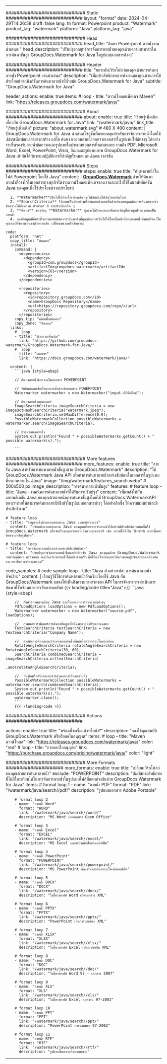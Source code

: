 
---
############################# Static ############################
layout: "format"
date:  2024-04-29T14:26:58
draft: false
lang: th
format: Powerpoint
product: "Watermark"
product_tag: "watermark"
platform: "Java"
platform_tag: "java"

############################# Head ############################
head_title: "ค้นหา Powerpoint ลายน้ำงานนำเสนอ:"
head_description: "ปรับปรุงกลยุทธ์การจัดการลายน้ำของคุณด้วยความสามารถในการค้นหาขั้นสูง GroupDocs.Watermark for Java ในรูปแบบเอกสารต่างๆ"

############################# Header ############################
title: "ยกระดับเวิร์กโฟลว์ของคุณด้วยการค้นหาลายน้ำ Powerpoint งานนำเสนอ" 
description: "เพิ่มประสิทธิภาพการทำงานของคุณด้วยการใช้ประโยชน์จากฟังก์ชันการค้นหาลายน้ำที่ล้ำสมัย GroupDocs.Watermark for Java"
subtitle: "GroupDocs.Watermark for Java" 

header_actions:
  enable: true
  items:
    #  loop
    - title: "ดาวน์โหลดแพ็คเกจ Maven"
      link: "https://releases.groupdocs.com/watermark/java/"
      
############################# About ############################
about:
    enable: true
    title: "เรียนรู้เพิ่มเติมเกี่ยวกับ GroupDocs.Watermark for Java"
    link: "/watermark/java/"
    link_title: "เรียนรู้เพิ่มเติม"
    picture: "about_watermark.svg" # 480 X 400
    content: |
       GroupDocs.Watermark for Java นำเสนอโซลูชันที่ครอบคลุมสำหรับการจัดการลายน้ำโดยใช้ Javaนักพัฒนาสามารถสร้าง แก้ไข ค้นหา และลบลายน้ำออกจากเอกสารในรูปแบบไฟล์ต่างๆ ได้อย่างราบรื่นรองรับลายน้ำข้อความและรูปภาพในประเภทเอกสารที่หลากหลาย รวมถึง PDF, Microsoft Word, Excel, PowerPoint, Visio, อีเมลและรูปแบบภาพ GroupDocs.Watermark for Java เข้ากันได้กับระบบปฏิบัติการที่สำคัญทั้งหมดและ Java เวอร์ชัน

############################# Steps ############################
steps:
    enable: true
    title: "ค้นหาลายน้ำในไฟล์ Powerpoint โดยใช้ Java"
    content: |
      **[GroupDocs.Watermark](https://products.groupdocs.com/watermark/java/)** ช่วยให้ค้นหาลายน้ำที่วางไว้ในเอกสารทางธุรกิจได้ง่ายดาวน์โหลดแพ็คเกจของเราและนำไปใช้ในแอปพลิเคชัน Java ของคุณเพื่อใช้ประโยชน์จากประโยชน์
      
      1. **Watermarker**เป็นไปได้ที่จะให้เพียงเส้นทางไฟล์สตรีมไฟล์หรือสตรีมไบต์
      2. **SearchCriteria** ให้ภาพเป็นตัวอย่างเพื่อรับลายน้ำภาพที่คล้ายกันหากคุณต้องการค้นหาลายน้ำข้อความให้ข้อความ ตัวอักษร สี และตัวเลือกอื่น ๆ
      3. **ค้นหา** ของวัตถุ **Watermarker** คุณจะได้รับคอลเลกชันของวัตถุที่อาจถูกประมวลผลเป็นลายน้ำ
      4. สุดท้ายคุณมีอิสระที่จะทำผลลัพธ์ของการค้นหาสิ่งที่คุณต้องการเป็นไปได้โดยสิ้นเชิงที่จะลบลายน้ำที่พบหรือแก้ไขคุณสมบัติของพวกเขาตัวอย่างเช่น เปลี่ยนขนาดหรือข้อความ
   
    code:
      platform: "net"
      copy_title: "คัดลอก"
      install:
        command: |
          <dependencies>
            <dependency>
              <groupId>com.groupdocs</groupId>
              <artifactId>groupdocs-watermark</artifactId>
              <version>{0}</version>
            </dependency>
          </dependencies>

          <repositories>
            <repository>
              <id>repository.groupdocs.com</id>
              <name>GroupDocs Repository</name>
              <url>https://repository.groupdocs.com/repo/</url>
            </repository>
          </repositories>
        copy_tip: "คลิกเพื่อคัดลอก"
        copy_done: "คัดลอก"
      links:
        #  loop
        - title: "ตัวอย่างเพิ่มเติม"
          link: "https://github.com/groupdocs-watermark/GroupDocs.Watermark-for-Java/"
        #  loop
        - title: "เอกสาร"
          link: "https://docs.groupdocs.com/watermark/java/"
          
      content: |
        ```java {style=abap}

        // ค้นหาลายน้ำข้อความในเอกสาร POWERPOINT

        // รับอินสแตนซ์เครื่องหมายน้ำสำหรับเอกสาร POWERPOINT
        Watermarker watermarker = new Watermarker("input.พีพีทีเอ็กซ์");

        // ค้นหาลายน้ำตามเกณฑ์
        ImageSearchCriteria imageSearchCriteria = new ImageDctHashSearchCriteria("watermark.jpeg");
        imageSearchCriteria.setMaxDifference(0.9);
        PossibleWatermarkCollection possibleWatermarks = watermarker.search(imageSearchCriteria);

        // ประมวลผลลายน้ำ
        System.out.println("Found " + possibleWatermarks.getCount() + " possible watermark(s).");
        
        ```   
        
############################# More features ############################
more_features:
  enable: true
  title: "สายรัด Java สำหรับการค้นหาลายน้ำขั้นสูงด้วย GroupDocs.Watermark"
  description: "ใช้ GroupDocs.Watermark Java API เพื่อทำการค้นหาลายน้ำอย่างซับซ้อนในเอกสารในรูปแบบที่หลากหลายใน Java"
  image: "/img/watermark/features_search.webp" # 500x500 px
  image_description: "การค้นหาลายน้ำขั้นสูง"
  features:
    # feature loop
    - title: "Java - เทคนิคการค้นหาลายน้ำที่ได้รับการปรับปรุง"
      content: "เพิ่มพลังให้กับแอปพลิเคชัน Java ของคุณด้วยเทคนิคการค้นหาขั้นสูงโดยใช้ GroupDocs.WatermarkAPI ของเราช่วยให้สามารถค้นหาลายน้ำฝังตัวในรูปแบบเอกสารต่างๆ ได้อย่างลึกซึ้ง ให้ความแม่นยำและมีประสิทธิภาพ"

    # feature loop
    - title: "ระบุลายน้ำด้วยแบบสอบถาม Java แบบกำหนดเอง"
      content: "ปรับแต่งแบบสอบถาม Java ของคุณเพื่อตรวจจับลายน้ำได้อย่างมีประสิทธิภาพมากขึ้นใช้ GroupDocs.Watermark เพื่อจัดเรียงและกรองลายน้ำตามคุณสมบัติ เช่น ความโปร่งใส วิธีการฝัง และเนื้อหาข้อความหรือรูปภาพ"

    # feature loop
    - title: "การจัดการลายน้ำเอกสารอย่างมีประสิทธิภาพ"
      content: "ปรับปรุงการจัดการลายน้ำในแอปพลิเคชัน Java ของคุณด้วย GroupDocs.Watermark สามารถค้นหา ตรวจสอบ และวิเคราะห์ลายน้ำได้อย่างรวดเร็วเพื่อให้แน่ใจว่าเอกสารมีความสมบูรณ์และสอดคล้องกับแนวทางในการสร้างแบรนด์"
      
  code_samples:
    # code sample loop
    - title: "Java ตัวอย่างรหัส: การค้นหาลายน้ำอัจฉริยะ"
      content: |
        เรียนรู้วิธีใช้การค้นหาลายน้ำอัจฉริยะโดยใช้ Java กับ GroupDocs.Watermark แสดงให้เห็นถึงความสามารถของ API ในการจัดการการดำเนินการค้นหาที่ซับซ้อนและการจัดการผลลัพธ์
        {{< landing/code title="Java">}}
        ```java {style=abap}
        
        //  ตั้งค่าสภาพแวดล้อม Java และโหลดเอกสารจากแหล่งต่างๆ
        PdfLoadOptions loadOptions = new PdfLoadOptions();
        Watermarker watermarker = new Watermarker("source.pdf", loadOptions);

        //  กำหนดพารามิเตอร์การค้นหาขั้นสูงเพื่อค้นหาลายน้ำประเภทเฉพาะ
        TextSearchCriteria textSearchCriteria = new TextSearchCriteria("Company Name");

        //  ดำเนินการค้นหาและประมวลผลลายน้ำที่พบเพื่อตรวจสอบโดยละเอียด
        RotateAngleSearchCriteria rotateAngleSearchCriteria = new RotateAngleSearchCriteria(30, 60);
        SearchCriteria combinedSearchCriteria = imageSearchCriteria.or(textSearchCriteria)
                                                                   .and(rotateAngleSearchCriteria);

        //  บันทึกหรืออัปเดตเอกสารตามผลการค้นหาลายน้ำ
        PossibleWatermarkCollection possibleWatermarks = watermarker.search(combinedSearchCriteria);
        System.out.println("Found " + possibleWatermarks.getCount() + " possible watermark(s).");
        watermarker.close();
        ```
        {{< /landing/code >}}


############################# Actions ############################

actions:
  enable: true
  title: "พร้อมที่จะเริ่มแล้วหรือยัง?"
  description: "ลองใช้คุณสมบัติ GroupDocs.Watermark ฟรีหรือขอใบอนุญาต"
  items:
    #  loop
    - title: "Maven ดาวน์โหลด"
      link: "https://releases.groupdocs.com/watermark/java/"
      color: "red"
        #  loop
    - title: "การออกใบอนุญาต"
      link: "https://purchase.groupdocs.com/pricing/watermark/java/"
      color: "light"


############################# More Formats #####################
more_formats:
    enable: true
    title: "เปลี่ยนเวิร์กโฟลว์ของคุณด้วยการค้นหาลายน้ำ"
    exclude: "POWERPOINT"
    description: "สัมผัสประสิทธิภาพที่ไม่มีใครเทียบได้ในการจัดการลายน้ำในรูปแบบไฟล์ที่แตกต่างกันด้วย GroupDocs.Watermark for Java"
    items: 
        # format loop 1
        - name: "ลายน้ำ PDF"
          format: "PDF"
          link: "/watermark/java/search//pdf/"
          description: "รูปแบบเอกสาร Adobe Portable"

        # format loop 2
        - name: "ลายน้ำ Word"
          format: "WORD"
          link: "/watermark/java/search//word/"
          description: "MS Word และเอกสาร Open Office"
          
        # format loop 3
        - name: "ลายน้ำ Excel"
          format: "EXCEL"
          link: "/watermark/java/search//excel/"
          description: "MS Excel และสเปรดชีตโอเพ่นออฟฟิศ"

        # format loop 4
        - name: "ลายน้ำ PowerPoint"
          format: "POWERPOINT"
          link: "/watermark/java/search//powerpoint/"
          description: "MS PowerPoint และงานนำเสนอแบบโอเพ่นออฟฟิศ"

        # format loop 5
        - name: "ลายน้ำ DOCX"
          format: "DOCX"
          link: "/watermark/java/search//docx/"
          description: "ไมโครซอฟท์ Word เปิดเอกสาร XML"
          
        # format loop 6
        - name: "ลายน้ำ PPTX"
          format: "PPTX"
          link: "/watermark/java/search//pptx/"
          description: "PowerPoint เปิดการนำเสนอ XML"
          
        # format loop 7
        - name: "ลายน้ำ XLSX"
          format: "XLSX"
          link: "/watermark/java/search//xlsx/"
          description: "ไมโครซอฟท์ Excel เปิดสเปรดชีต XML"

        # format loop 8
        - name: "ลายน้ำ DOC"
          format: "DOC"
          link: "/watermark/java/search//doc/"
          description: "ไมโครซอฟท์ Word 97 - เอกสาร 2007"

        # format loop 9
        - name: "ลายน้ำ XLS"
          format: "XLS"
          link: "/watermark/java/search//xls/"
          description: "ไมโครซอฟท์ Excel สมุดงาน 97-2003"

        # format loop 10
        - name: "ลายน้ำ PPT"
          format: "PPT"
          link: "/watermark/java/search//ppt/"
          description: "PowerPoint การนำเสนอ 97-2003"

        # format loop 11
        - name: "ลายน้ำ RTF"
          format: "RTF"
          link: "/watermark/java/search//rtf/"
          description: "รูปแบบข้อความที่หลากหลาย"

---